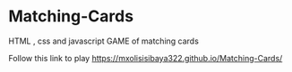 # Matching-Cards
HTML , css and javascript GAME of matching cards

Follow this link to play https://mxolisisibaya322.github.io/Matching-Cards/
